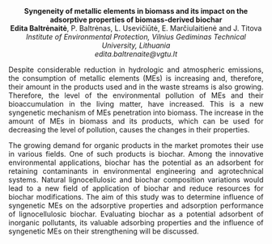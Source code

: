 <center><strong>Syngeneity of metallic elements in biomass and its impact on the
adsorptive properties of biomass-derived biochar </strong>

<center><strong>Edita Baltrėnaitė</strong>, P. Baltrėnas, L. Usevičiūtė, E. Marčiulaitienė and J. Titova

<center><i>Institute of Environmental Protection, Vilnius Gediminas Technical
University, Lithuania</i>

<center><i>edita.baltrenaite@vgtu.lt</i>

<p style=text-align:justify>Despite considerable reduction in hydrologic and atmospheric emissions,
the consumption of metallic elements (MEs) is increasing and, therefore,
their amount in the products used and in the waste streams is also
growing. Therefore, the level of the environmental pollution of MEs and
their bioaccumulation in the living matter, have increased. This is a
new syngenetic mechanism of MEs penetration into biomass. The increase
in the amount of MEs in biomass and its products, which can be used for
decreasing the level of pollution, causes the changes in their
properties.

<p style=text-align:justify>The growing demand for organic products in the market promotes their use
in various fields. One of such products is biochar. Among the innovative
environmental applications, biochar has the potential as an adsorbent
for retaining contaminants in environmental engineering and
agrotechnical systems. Natural lignocellulosic and biochar composition
variations would lead to a new field of application of biochar and
reduce resources for biochar modifications. The aim of this study was to
determine influence of syngenetic MEs on the adsorptive properties and
adsorption performance of lignocellulosic biochar. Evaluating biochar as
a potential adsorbent of inorganic pollutants, its valuable adsorbing
properties and the influence of syngenetic MEs on their strengthening
will be discussed.
